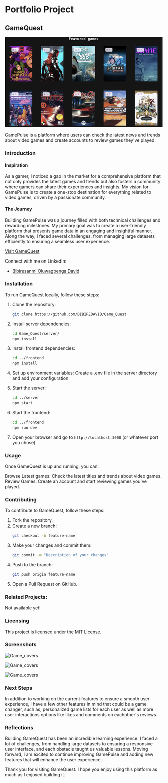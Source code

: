 # Portfolio Project
## GameQuest

![Game_covers](assets/cover.png)


GamePulse is a platform where users can check the latest news and trends about video games and create accounts to review games they've played.

### Introduction

#### Inspiration
As a gamer, I noticed a gap in the market for a comprehensive platform that not only provides the latest games and trends but also fosters a community where gamers can share their experiences and insights. My vision for GamePulse is to create a one-stop destination for everything related to video games, driven by a passionate community.

#### The Journey
Building GamePulse was a journey filled with both technical challenges and rewarding milestones. My primary goal was to create a user-friendly platform that presents game data in an engaging and insightful manner. Along the way, I faced several challenges, from managing large datasets efficiently to ensuring a seamless user experience.

[Visit GameQuest](game-pulse-ui.vercel.app)



Connect with me on LinkedIn:
- [Bibiresanmi Oluwagbenga David](https://www.linkedin.com/in/david-bibiresanmi-b7a6a4249/)

### Installation

To run GameQuest locally, follow these steps:

1. Clone the repository:
   ```bash
   git clone https://github.com/BIBIREDAVID/Game_Quest
   ````
2. Install server dependencies:
    ```bash
    cd Game_Quest/server/
    npm install
    ````
3. Install frontend dependencies:
    ```bash
    cd ../frontend
    npm install
    ````
4. Set up environment variables:
Create a .env file in the server directory and add your configuration

5. Start the server:
    ```bash
    cd ../server
    npm start
    ````
6. Start the frontend:
    ```bash
    cd ../frontend
    npm run dev
    ```
7. Open your browser and go to `http://localhost:3000` (or whatever port you chose).

### Usage
Once GameQuest is up and running, you can:

Browse Latest games: Check the latest titles and trends about video games.
Review Games: Create an account and start reviewing games you've played.

### Contributing
To contribute to GameQuest, follow these steps:
1. Fork the repository.
2. Create a new branch:
    ```bash
    git checkout -b feature-name
    ````
3. Make your changes and commit them:
    ```bash
    git commit -m "Description of your changes"
    ````
4. Push to the branch:
    ```bash
    git push origin feature-name
    ````
5. Open a Pull Request on GitHub.

### Related Projects:
Not available yet!

### Licensing
This project is licensed under the MIT License.

### Screenshots
![Game_covers](assets/register.jpg)

![Game_covers](assets/coverImg.jpg)

![Game_covers](assets/review.png)

### Next Steps
In addition to working on the current features to ensure a smooth user experience, I have a few other features in mind that could be a game changer, such as, personalized game lists for each user as well as more user interactions options like likes and comments on eachother's reviews.

### Reflections
Building GameQuest has been an incredible learning experience. I faced a lot of challenges, from handling large datasets to ensuring a responsive user interface, and each obstacle taught us valuable lessons. Moving forward, I am excited to continue improving GamePulse and adding new features that will enhance the user experience.

Thank you for visiting GameQuest. I hope you enjoy using this platform as much as I enjoyed building it.